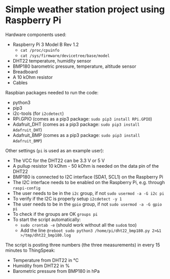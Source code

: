 # Simple weather station project using Raspberry Pi

Hardware components used:
- Raspberry Pi 3 Model B Rev 1.2
  - `cat /proc/cpuinfo`
  - `cat /sys/firmware/devicetree/base/model`
- DHT22 temperature, humidity sensor
- BMP180 barometric pressure, temperature, altitude sensor
- Breadboard
- A 10 kOhm resistor
- Cables

Raspbian packages needed to run the code:
- python3
- pip3
- i2c-tools (for `i2cdetect`)
- RPi.GPIO (comes as a pip3 package: `sudo pip3 install RPi.GPIO`)
- Adafruit_DHT (comes as a pip3 package: `sudo pip3 install Adafruit_DHT`)
- Adafruit_BMP (comes as a pip3 package: `sudo pip3 install Adafruit_BMP`)

Other settings (`pi` is used as an example user):
- The VCC for the DHT22 can be 3.3 V or 5 V
- A pullup resistor 10 kOhm - 50 kOhm is needed on the data pin of the DHT22
- BMP180 is connected to I2C interface (SDA1, SCL1) on the Raspberry Pi
- The I2C interface needs to be enabled on the Raspberry Pi, e.g. through `raspi-config`
- The user needs to be in the `i2c` group, if not `sudo usermod -a -G i2c pi`
- To verify if the I2C is properly setup `i2cdetect -y 1`
- The user needs to be in the `gpio` group, if not `sudo usermod -a -G gpio pi`
- To check if the groups are OK `groups pi`
- To start the script automatically:
  - `sudo crontab -e` (should work without all the `sudo`s too)
  - Add the line `@reboot sudo python3 /home/pi/dht22_bmp180.py 2>&1 >/tmp/dht22_bmp180.log`

The script is posting three numbers (the three measurements) in every 15 minutes to ThingSpeak:
- Temperature from DHT22 in °C
- Humidity from DHT22 in %
- Barometric pressure from BMP180 in hPa
